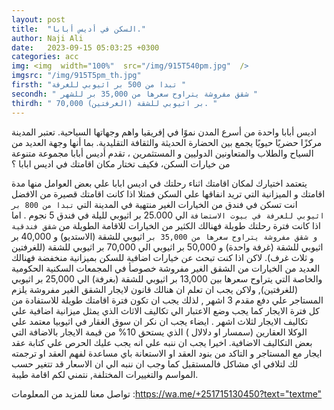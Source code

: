 ```yaml
---
layout: post
title:  "السكن في أديس أبابا."
author: Naji Ali
date:   2023-09-15 05:03:25 +0300
categories: acc
img: <img  width="100%"  src="/img/915T540pm.jpg"  />
imgsrc: "/img/915T5pm_th.jpg" 
firsth: "تبدا من 500 بر اثيوبي للغرفة "
secondh: " شقق مفروشة يتراوح سعرها من 35,000 بر للشهر "
thirdh: " 70,000 بر اثيوبي للشقة (الغرفتين). "
---
```

اديس أبابا واحدة من أسرع المدن نموًا في إفريقيا واهم وجهاتها السياحية. تعتبر المدينة مركزًا حضريًا حيويًا يجمع بين الحضارة الحديثة والثقافة التقليدية. بما أنها وجهة العديد من السياح والطلاب والمتعاونين الدوليين و المستثمرين ، تقدم أديس أبابا مجموعة متنوعة من خيارات السكن، فكيف تختار مكان اقامتك في اديس ابابا ؟


يتعتمد اختيارك لمكان اقامتك اثناء رحلتك في اديس ابابا علي بعض العوامل منها مدة اقامتك و الميزانية التي تريد انفاقها علي السكن فمثلا اذا كانت اقامتك قصيرة من الافضل انت تسكن في فندق من الخيارات الغير منتهية في المدينة التي `تبدا من 800 بر اثيوبي للغرفة في بيوت الاستضافة`  الي 25.000 بر اثيوبي لليلة في فندق 5 نجوم . اما اذا كانت فترة رحلتك طويلة فهنالك الكثير من الخيارات للاقامة الطويلة من `شقق فندقية و شقق مفروشة يتراوح سعرها من 35,000 بر` اثيوبي للشقة (الاستديو) و 40,000 بر اثيوبي للشقة (غرفة واحدة) و 50,000 بر اثيوبي الي
 70,000 بر اثيوبي للشقة (للغرفتين و ثلاث غرف). 
لاكن اذا كنت تبحث عن خيارات  اضافية للسكن بميزانية منخفضة فهنالك العديد من الخيارات من الشقق الغير مفروشة خصوصأ في المجمعات السكنية الحكومية والخاصة التي يتراوح سعرها بين 13,000 بر اثيوبي للشقة (بغرفة) الي 25,000 بر اثيوبي  (للغرفتين), ولاكن يجب ان تعلم ان هنالك قانون لايجار الشقق الغير مفروشة يلزم المستاجر علي دفع مقدم 3 اشهر , لذلك يجب ان تكون فترة اقامتك طويلة للاستفادة من كل فترة الايجار كما يجب وضع الاعتبار الي تكاليف الاثاث الذي  يمثل ميزانية اضافية علي تكاليف الايجار لثلاث اشهر . ايضاء يجب ان نكر ان سوق الغقار في اثيوبيا معتمد علي الوكلا العقارين (سمسار او دلالال ) الذي يستحق 10% من قيمة الايجار بالاضافة التي بعض التكاليف الاضافية.
اخيرا يجب ان ننبه علي انه يجب عليك الحرص علي كتابة عقد ايجار مع المستاجر و التاكد من بنود العقد او الاستعانة باي مساعدة لفهم العقد او ترجمته لك لتلافي اي مشاكل فالمستقبل كما وجب ان ننبه الي ان الاسعار قد تتغير حسب المواسم والتغييرات المختلفة, نتمني لكم اقامة طيبة. 





تواصل معنا للمزيد من المعلومات :<https://wa.me/+251715130450?text="textme">


